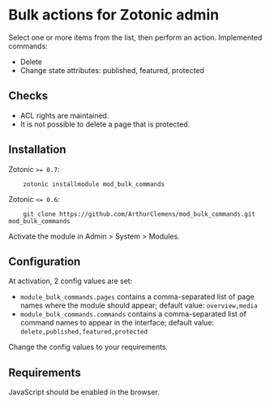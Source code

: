 # Bulk actions for Zotonic admin

Select one or more items from the list, then perform an action. Implemented commands:

* Delete
* Change state attributes: published, featured, protected


## Checks

* ACL rights are maintained.
* It is not possible to delete a page that is protected.


## Installation

Zotonic `>= 0.7`:

        zotonic installmodule mod_bulk_commands

Zotonic `<= 0.6`:

        git clone https://github.com/ArthurClemens/mod_bulk_commands.git mod_bulk_commands

Activate the module in Admin > System > Modules.


## Configuration

At activation, 2 config values are set:

* `module_bulk_commands.pages` contains a comma-separated list of page names where the module should appear; default value: `overview,media`
* `module_bulk_commands.commands` contains a comma-separated list of command names to appear in the interface; default value: `delete,published,featured,protected`

Change the config values to your requirements.


## Requirements

JavaScript should be enabled in the browser.


